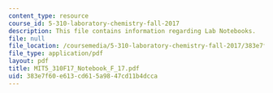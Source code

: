 ```yaml
---
content_type: resource
course_id: 5-310-laboratory-chemistry-fall-2017
description: This file contains information regarding Lab Notebooks.
file: null
file_location: /coursemedia/5-310-laboratory-chemistry-fall-2017/383e7f60e613cd615a9847cd11b4dcca_MIT5_310F17_Notebook_F_17.pdf
file_type: application/pdf
layout: pdf
title: MIT5_310F17_Notebook_F_17.pdf
uid: 383e7f60-e613-cd61-5a98-47cd11b4dcca
---
```

